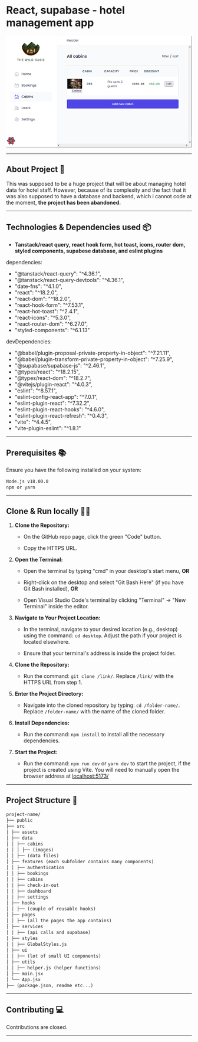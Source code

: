 # React, supabase - hotel management app

![Design preview](./src/assets/preview.png)

---

## About Project 👋

This was supposed to be a huge project that will be about managing hotel data for hotel staff. However, because of its complexity and the fact that it was also supposed to have a database and backend, which i cannot code at the moment, **the project has been abandoned.** 

---

## Technologies & Dependencies used 📦

- **Tanstack/react query, react hook form, hot toast, icons, router dom, styled components, supabese database, and eslint plugins** 

dependencies:

- "@tanstack/react-query": "^4.36.1",
- "@tanstack/react-query-devtools": "^4.36.1",
- "date-fns": "^4.1.0",
- "react": "^18.2.0",
- "react-dom": "^18.2.0",
- "react-hook-form": "^7.53.1",
- "react-hot-toast": "^2.4.1",
- "react-icons": "^5.3.0",
- "react-router-dom": "^6.27.0",
- "styled-components": "^6.1.13"

devDependencies:

- "@babel/plugin-proposal-private-property-in-object": "^7.21.11",
- "@babel/plugin-transform-private-property-in-object": "^7.25.9",
- "@supabase/supabase-js": "^2.46.1",
- "@types/react": "^18.2.15",
- "@types/react-dom": "^18.2.7",
- "@vitejs/plugin-react": "^4.0.3",
- "eslint": "^8.57.1",
- "eslint-config-react-app": "^7.0.1",
- "eslint-plugin-react": "^7.32.2",
- "eslint-plugin-react-hooks": "^4.6.0",
- "eslint-plugin-react-refresh": "^0.4.3",
- "vite": "^4.4.5",
- "vite-plugin-eslint": "^1.8.1"

---

## Prerequisites 📚

Ensure you have the following installed on your system:

    Node.js v18.00.0
    npm or yarn

---

## Clone & Run locally 🏃‍♂️

1. **Clone the Repository:**

   - On the GitHub repo page, click the green "Code" button.

   - Copy the HTTPS URL.

2. **Open the Terminal:**

   - Open the terminal by typing "cmd" in your desktop's start menu, **OR**

   - Right-click on the desktop and select "Git Bash Here" (if you have Git Bash installed), **OR**

   - Open Visual Studio Code's terminal by clicking "Terminal" -> "New Terminal" inside the editor.

3. **Navigate to Your Project Location:**

   - In the terminal, navigate to your desired location (e.g., desktop) using the command: `cd desktop`. Adjust the path if your project is located elsewhere.

   - Ensure that your terminal's address is inside the project folder.

4. **Clone the Repository:**

   - Run the command: `git clone /link/`. Replace `/link/` with the HTTPS URL from step 1.

5. **Enter the Project Directory:**

   - Navigate into the cloned repository by typing: `cd /folder-name/`. Replace `/folder-name/` with the name of the cloned folder.

6. **Install Dependencies:**

   - Run the command: `npm install` to install all the necessary dependencies.

7. **Start the Project:**

   - Run the command: `npm run dev` or `yarn dev` to start the project, if the project is created using Vite. You will need to manually open the browser address at [localhost:5173/](http://localhost:5173/)

---

## Project Structure 📂

    project-name/
    ├── public
    ├── src
    │ ├── assets
    │ ├── data
    │ │ ├── cabins
    | │ │ ├── (images)
    │ │ ├── (data files)
    │ ├── features (each subfolder contains many components)
    │ │ ├── authentication
    │ │ ├── bookings
    │ │ ├── cabins
    │ │ ├── check-in-out
    │ │ ├── dashboard
    │ │ ├── settings
    │ ├── hooks
    │ │ ├── (couple of reusable hooks)
    │ ├── pages
    │ │ ├── (all the pages the app contains)
    │ ├── services
    │ │ ├── (api calls and supabase)
    │ ├── styles
    │ │ ├── GlobalStyles.js
    │ ├── ui     
    │ │ ├── (lot of small UI components)     
    │ ├── utils
    │ │ ├── helper.js (helper functions)   
    │ ├── main.jsx
    │ └── App.jsx
    ├── (package.json, readme etc...)


---

## Contributing 💻

Contributions are closed.

---

